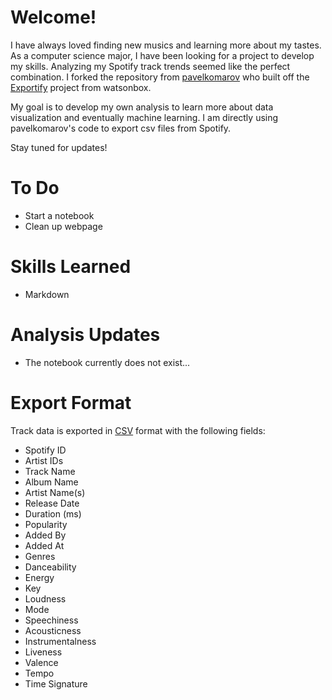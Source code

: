 # Welcome!
I have always loved finding new musics and learning more about my tastes. As a computer science major, I have been looking for a project to develop my skills. Analyzing my Spotify track trends seemed like the perfect combination. I forked the repository from [pavelkomarov](https://github.com/annielarkins/exportify/blob/master/README.md) who built off the [Exportify](https://github.com/watsonbox/exportify) project from watsonbox. 

My goal is to develop my own analysis to learn more about data visualization and eventually machine learning. I am directly using pavelkomarov's code to export csv files from Spotify. 

Stay tuned for updates!

# To Do
- Start a notebook
- Clean up webpage

# Skills Learned
- Markdown

# Analysis Updates
- The notebook currently does not exist...

# Export Format

Track data is exported in [CSV](http://en.wikipedia.org/wiki/Comma-separated_values) format with the following fields:

- Spotify ID
- Artist IDs
- Track Name
- Album Name
- Artist Name(s)
- Release Date
- Duration (ms)
- Popularity
- Added By
- Added At
- Genres
- Danceability
- Energy
- Key
- Loudness
- Mode
- Speechiness
- Acousticness
- Instrumentalness
- Liveness
- Valence
- Tempo
- Time Signature
